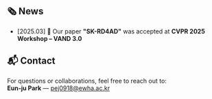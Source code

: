 ## 🗞️ News

- [2025.03] 🎉 Our paper **"SK-RD4AD"** was accepted at **CVPR 2025 Workshop – VAND 3.0**


## 📬 Contact

For questions or collaborations, feel free to reach out to:  
**Eun-ju Park** — pej0918@ewha.ac.kr
